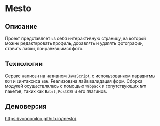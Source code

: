 # Mesto

## Описание
Проект представляет из себя интерактивную страницу, на которой можно редактировать профиль, добавлять и удалять фотографии, ставить лайки, понравившимся фото.

## Технологии
Сервис написан на нативном `JavaScript`, с использованием парадигмы `ООП` и синтаксиса `ES6`. Реализована лайв валидация форм. Сборка модулей осуществлялась c помощью `Webpack` и сопутствующих `NPM` пакетов, таких как `Babel`, `PostCSS` и его плагинов.

## Демоверсия
https://vooooodoo.github.io/mesto/
